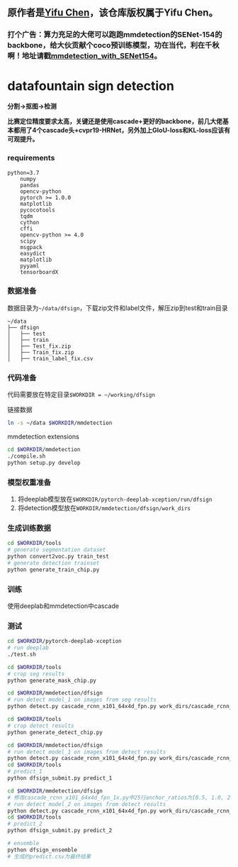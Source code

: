 ## 原作者是[Yifu Chen](https://github.com/ixhorse/)，该仓库版权属于Yifu Chen。

### 打个广告：算力充足的大佬可以跑跑mmdetection的SENet-154的backbone，给大伙贡献个coco预训练模型，功在当代，利在千秋啊！地址请戳[mmdetection_with_SENet154](https://github.com/qixuxiang/mmdetection_with_SENet154)。

# datafountain sign detection

**分割->抠图->检测**

**比赛定位精度要求太高，关键还是使用cascade+更好的backbone，前几大佬基本都用了4个cascade头+cvpr19-HRNet，另外加上GIoU-loss和KL-loss应该有可观提升。** 

### requirements
```
python=3.7
    numpy
    pandas
    opencv-python
    pytorch >= 1.0.0
    matplotlib
    pycocotools
    tqdm
    cython
    cffi
    opencv-python >= 4.0
    scipy
    msgpack
    easydict
    matplotlib
    pyyaml
    tensorboardX
```

### 数据准备
数据目录为`~/data/dfsign`，下载zip文件和label文件，解压zip到test和train目录
```
~/data
├── dfsign
│   ├── test
│   ├── train
│   ├── Test_fix.zip
│   ├── Train_fix.zip
│   ├── train_label_fix.csv
```

### 代码准备
代码需要放在特定目录`$WORKDIR = ~/working/dfsign`

链接数据
``` bash
ln -s ~/data $WORKDIR/mmdetection
```

mmdetection extensions
``` bash
cd $WORKDIR/mmdetection
./compile.sh
python setup.py develop
```

### 模型权重准备
1. 将deeplab模型放在`$WORKDIR/pytorch-deeplab-xception/run/dfsign`
2. 将detection模型放在`WORKDIR/mmdetection/dfsign/work_dirs`

### 生成训练数据
``` bash
cd $WORKDIR/tools
# generate segmentation dataset
python convert2voc.py train_test
# generate detection trainset
python generate_train_chip.py
```

### 训练

使用deeplab和mmdetection中cascade

### 测试
``` bash
cd $WORKDIR/pytorch-deeplab-xception
# run deeplab
./test.sh

cd $WORKDIR/tools
# crop seg results
python generate_mask_chip.py

cd $WORKDIR/mmdetection/dfsign
# run detect model_1 on images from seg results
python detect.py cascade_rcnn_x101_64x4d_fpn.py work_dirs/cascade_rcnn_x101_64x4d_fpn_1x/9954.pth --chip

cd $WORKDIR/tools
# crop detect results
python generate_detect_chip.py

cd $WORKDIR/mmdetection/dfsign
# run detect model_1 on images from detect results
python detect.py cascade_rcnn_x101_64x4d_fpn.py work_dirs/cascade_rcnn_x101_64x4d_fpn_1x/9954.pth
cd $WORKDIR/tools
# predict_1
python dfsign_submit.py predict_1

cd $WORKDIR/mmdetection/dfsign
# 修改cascade_rcnn_x101_64x4d_fpn_1x.py中25行anchor_ratios为[0.5, 1.0, 2.0]
# run detect model_2 on images from detect results
python detect.py cascade_rcnn_x101_64x4d_fpn.py work_dirs/cascade_rcnn_x101_64x4d_fpn_1x/9946.pth
cd $WORKDIR/tools
# predict_2
python dfsign_submit.py predict_2

# ensemble
python dfsign_ensemble
# 生成的predict.csv为最终结果
```
